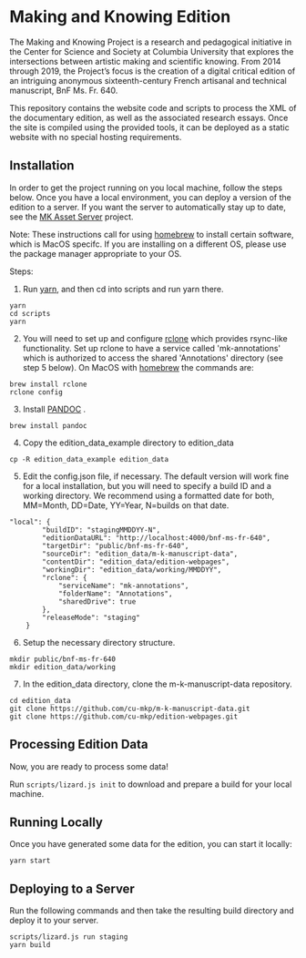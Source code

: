 Making and Knowing Edition 
======

The Making and Knowing Project is a research and pedagogical initiative in the Center for Science and Society at Columbia University that explores the intersections between artistic making and scientific knowing. From 2014 through 2019, the Project’s focus is the creation of a digital critical edition of an intriguing anonymous sixteenth-century French artisanal and technical manuscript, BnF Ms. Fr. 640.

This repository contains the website code and scripts to process the XML of the documentary edition, as well as the associated research essays. Once the site is compiled using the provided tools, it can be deployed as a static website with no special hosting requirements. 

Installation
------

In order to get the project running on you local machine, follow the steps below. Once you have a local environment, you can deploy a version of the edition to a server. If you want the server to automatically stay up to date, see the [MK Asset Server](https://github.com/performant-software/making-knowing-assetserver) project.

Note: These instructions call for using [homebrew](https://brew.sh/) to install certain software, which is MacOS specifc. If you are installing on a different OS, please use the package manager appropriate to your OS.

Steps:

1. Run [yarn](https://yarnpkg.com), and then cd into scripts and run yarn there.

```
yarn 
cd scripts
yarn
```

2. You will need to set up and configure [rclone](https://rclone.org/) which provides rsync-like functionality. Set up rclone to have a service called 'mk-annotations' which is authorized to access the shared 'Annotations' directory (see step 5 below). On MacOS with [homebrew](https://brew.sh/) the commands are:  

```
brew install rclone  
rclone config
```

3. Install [PANDOC](https://pandoc.org/) .

```
brew install pandoc
```

4. Copy the edition_data_example directory to edition_data

```
cp -R edition_data_example edition_data
```

5. Edit the config.json file, if necessary. The default version will work fine for a local installation, but you will need to specify a build ID and a working directory. We recommend using a formatted date for both, MM=Month, DD=Date, YY=Year, N=builds on that date.

```
"local": {
        "buildID": "stagingMMDDYY-N",
        "editionDataURL": "http://localhost:4000/bnf-ms-fr-640",
        "targetDir": "public/bnf-ms-fr-640",
        "sourceDir": "edition_data/m-k-manuscript-data",
        "contentDir": "edition_data/edition-webpages",
        "workingDir": "edition_data/working/MMDDYY",
        "rclone": {
            "serviceName": "mk-annotations",
            "folderName": "Annotations",
            "sharedDrive": true
        },
        "releaseMode": "staging"
    }
```

6. Setup the necessary directory structure. 

```
mkdir public/bnf-ms-fr-640
mkdir edition_data/working
```

7. In the edition_data directory, clone the m-k-manuscript-data repository.

```
cd edition_data
git clone https://github.com/cu-mkp/m-k-manuscript-data.git
git clone https://github.com/cu-mkp/edition-webpages.git
```

Processing Edition Data
----------
Now, you are ready to process some data!

Run `scripts/lizard.js init` to download and prepare a build for your local machine.


Running Locally
-------

Once you have generated some data for the edition, you can start it locally:

```
yarn start
```

Deploying to a Server
---------------

Run the following commands and then take the resulting build directory and deploy it to your server. 

```
scripts/lizard.js run staging
yarn build
```
